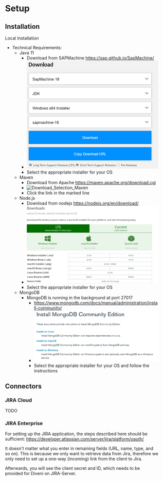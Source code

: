 # Setup

## Installation

Local Installation
- Technical Requirements:
  - Java 11
    - Download from SAPMachine <https://sap.github.io/SapMachine/>
    - ![Download_Selection_Java11](docs/.vuepress/public/img/Java11_Installer_Selection.png)
    - Select the appropriate installer for your OS
  - Maven
    - Download from Apache <https://maven.apache.org/download.cgi>
    - ![Download_Selection_Maven](docs/.vuepress/public/img/Maven_Selection.png)
    - Click the link in the marked line
  - Node.js
    - Download from nodejs <https://nodejs.org/en/download/>
    - ![Download_Selection_nodejs](docs/.vuepress/public/img/nodejs_Installer_Selection.png)
    - Select the appropriate installer for your OS
  - MongoDB
    - MongoDB is running in the background at port 27017
      - <https://www.mongodb.com/docs/manual/administration/install-community/>
      - ![Download_Selection_MongoDB](docs/.vuepress/public/img/MongoDB_Installer_Selection.png)
      - Select the appropriate installer for your OS and follow the instructions

## Connectors

### JIRA Cloud

TODO

### JIRA Enterprise

For setting up the JIRA application, the steps described here should be sufficient: 
<https://developer.atlassian.com/server/jira/platform/oauth/>

It doesn't matter what you enter in remaining fields (URL, name, type, and so on). 
This is because we only want to retrieve data from Jira, therefore we only need to set up a 
one-way (incoming) link from the client to Jira.

Afterwards, you will see the client secret and ID, which needs to be provided for Diveni on 
JIRA-Server.
